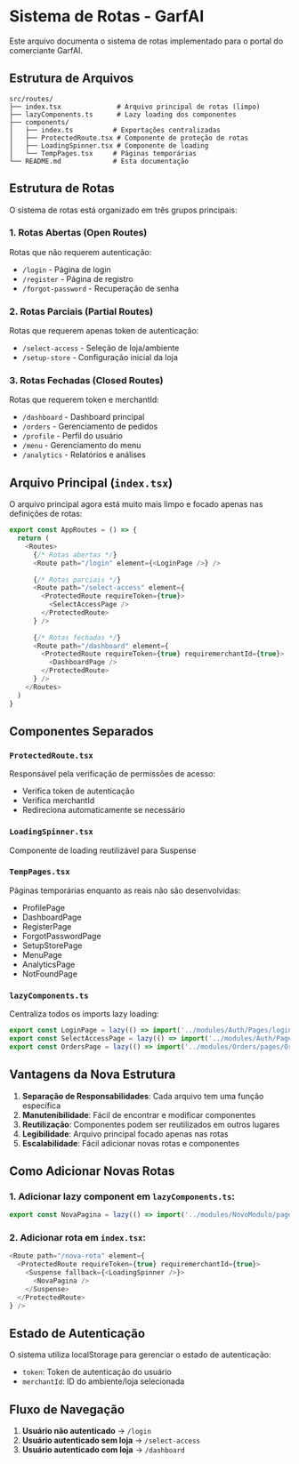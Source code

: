 # Sistema de Rotas - GarfAI

Este arquivo documenta o sistema de rotas implementado para o portal do comerciante GarfAI.

## Estrutura de Arquivos

```
src/routes/
├── index.tsx              # Arquivo principal de rotas (limpo)
├── lazyComponents.ts      # Lazy loading dos componentes
├── components/
│   ├── index.ts          # Exportações centralizadas
│   ├── ProtectedRoute.tsx # Componente de proteção de rotas
│   ├── LoadingSpinner.tsx # Componente de loading
│   └── TempPages.tsx     # Páginas temporárias
└── README.md             # Esta documentação
```

## Estrutura de Rotas

O sistema de rotas está organizado em três grupos principais:

### 1. Rotas Abertas (Open Routes)
Rotas que não requerem autenticação:
- `/login` - Página de login
- `/register` - Página de registro
- `/forgot-password` - Recuperação de senha

### 2. Rotas Parciais (Partial Routes)
Rotas que requerem apenas token de autenticação:
- `/select-access` - Seleção de loja/ambiente
- `/setup-store` - Configuração inicial da loja

### 3. Rotas Fechadas (Closed Routes)
Rotas que requerem token e merchantId:
- `/dashboard` - Dashboard principal
- `/orders` - Gerenciamento de pedidos
- `/profile` - Perfil do usuário
- `/menu` - Gerenciamento do menu
- `/analytics` - Relatórios e análises

## Arquivo Principal (`index.tsx`)

O arquivo principal agora está muito mais limpo e focado apenas nas definições de rotas:

```typescript
export const AppRoutes = () => {
  return (
    <Routes>
      {/* Rotas abertas */}
      <Route path="/login" element={<LoginPage />} />
      
      {/* Rotas parciais */}
      <Route path="/select-access" element={
        <ProtectedRoute requireToken={true}>
          <SelectAccessPage />
        </ProtectedRoute>
      } />
      
      {/* Rotas fechadas */}
      <Route path="/dashboard" element={
        <ProtectedRoute requireToken={true} requiremerchantId={true}>
          <DashboardPage />
        </ProtectedRoute>
      } />
    </Routes>
  )
}
```

## Componentes Separados

### `ProtectedRoute.tsx`
Responsável pela verificação de permissões de acesso:
- Verifica token de autenticação
- Verifica merchantId
- Redireciona automaticamente se necessário

### `LoadingSpinner.tsx`
Componente de loading reutilizável para Suspense

### `TempPages.tsx`
Páginas temporárias enquanto as reais não são desenvolvidas:
- ProfilePage
- DashboardPage
- RegisterPage
- ForgotPasswordPage
- SetupStorePage
- MenuPage
- AnalyticsPage
- NotFoundPage

### `lazyComponents.ts`
Centraliza todos os imports lazy loading:
```typescript
export const LoginPage = lazy(() => import('../modules/Auth/Pages/login'))
export const SelectAccessPage = lazy(() => import('../modules/Auth/Pages/selectAccess'))
export const OrdersPage = lazy(() => import('../modules/Orders/pages/OrdersPage'))
```

## Vantagens da Nova Estrutura

1. **Separação de Responsabilidades**: Cada arquivo tem uma função específica
2. **Manutenibilidade**: Fácil de encontrar e modificar componentes
3. **Reutilização**: Componentes podem ser reutilizados em outros lugares
4. **Legibilidade**: Arquivo principal focado apenas nas rotas
5. **Escalabilidade**: Fácil adicionar novas rotas e componentes

## Como Adicionar Novas Rotas

### 1. Adicionar lazy component em `lazyComponents.ts`:
```typescript
export const NovaPagina = lazy(() => import('../modules/NovoModulo/pages/NovaPagina'))
```

### 2. Adicionar rota em `index.tsx`:
```typescript
<Route path="/nova-rota" element={
  <ProtectedRoute requireToken={true} requiremerchantId={true}>
    <Suspense fallback={<LoadingSpinner />}>
      <NovaPagina />
    </Suspense>
  </ProtectedRoute>
} />
```

## Estado de Autenticação

O sistema utiliza localStorage para gerenciar o estado de autenticação:
- `token`: Token de autenticação do usuário
- `merchantId`: ID do ambiente/loja selecionada

## Fluxo de Navegação

1. **Usuário não autenticado** → `/login`
2. **Usuário autenticado sem loja** → `/select-access`
3. **Usuário autenticado com loja** → `/dashboard` 
